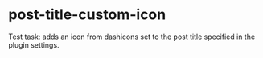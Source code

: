 # post-title-custom-icon
Test task: adds an icon from dashicons set to the post title specified in the plugin settings.
